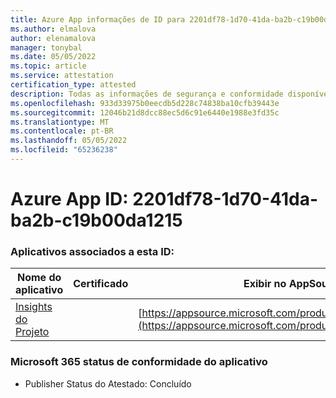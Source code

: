 ```yaml
---
title: Azure App informações de ID para 2201df78-1d70-41da-ba2b-c19b00da1215
ms.author: elmalova
author: elenamalova
manager: tonybal
ms.date: 05/05/2022
ms.topic: article
ms.service: attestation
certification_type: attested
description: Todas as informações de segurança e conformidade disponíveis para 2201df78-1d70-41da-ba2b-c19b00da1215.
ms.openlocfilehash: 933d33975b0eecdb5d228c74838ba10cfb39443e
ms.sourcegitcommit: 12046b21d8dcc88ec5d6c91e6440e1988e3fd35c
ms.translationtype: MT
ms.contentlocale: pt-BR
ms.lasthandoff: 05/05/2022
ms.locfileid: "65236238"
---
```

# <a name="azure-app-id-2201df78-1d70-41da-ba2b-c19b00da1215"></a>Azure App ID: 2201df78-1d70-41da-ba2b-c19b00da1215


### <a name="apps-associated-with-this-id"></a>Aplicativos associados a esta ID:
| **Nome do aplicativo** | **Certificado** | **Exibir no AppSource** |
|--------------|---------------|-----------------------|
| [Insights do Projeto](../forward/WA200003171.md) |  | [https://appsource.microsoft.com/product/office/WA200003171](https://appsource.microsoft.com/product/office/WA200003171) |

### <a name="microsoft-365-app-compliance-status"></a>Microsoft 365 status de conformidade do aplicativo
- Publisher Status do Atestado: Concluído
